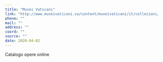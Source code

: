 ```yaml
---
title: "Musei Vaticani"
link: "http://www.museivaticani.va/content/museivaticani/it/collezioni/catalogo-online.html"
phone: ""
mail: ""
address: ""
coord: ""
source: ""
date: 2020-04-02
---
```


Catalogo opere online

